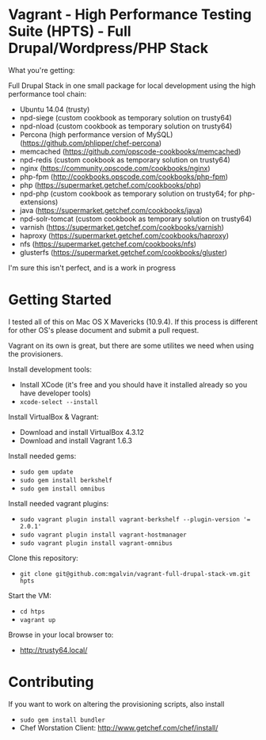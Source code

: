 # Vagrant - High Performance Testing Suite (HPTS) - Full Drupal/Wordpress/PHP Stack

What you're getting:

Full Drupal Stack in one small package for local development using the high performance tool chain:

 * Ubuntu 14.04 (trusty)
 * npd-siege (custom cookbook as temporary solution on trusty64)
 * npd-nload (custom cookbook as temporary solution on trusty64)
 * Percona (high performance version of MySQL) (https://github.com/phlipper/chef-percona)
 * memcached (https://github.com/opscode-cookbooks/memcached)
 * npd-redis (custom cookbook as temporary solution on trusty64)
 * nginx (https://community.opscode.com/cookbooks/nginx)
 * php-fpm (http://cookbooks.opscode.com/cookbooks/php-fpm)
 * php (https://supermarket.getchef.com/cookbooks/php)
 * npd-php (custom cookbook as temporary solution on trusty64; for php-extensions)
 * java (https://supermarket.getchef.com/cookbooks/java)
 * npd-solr-tomcat (custom cookbook as temporary solution on trusty64)
 * varnish (https://supermarket.getchef.com/cookbooks/varnish)
 * haproxy (https://supermarket.getchef.com/cookbooks/haproxy)
 * nfs (https://supermarket.getchef.com/cookbooks/nfs)
 * glusterfs (https://supermarket.getchef.com/cookbooks/gluster)

I'm sure this isn't perfect, and is a work in progress

# Getting Started

I tested all of this on Mac OS X Mavericks (10.9.4). If this process is different for other OS's please document and submit a pull request.

Vagrant on its own is great, but there are some utilites we need when using the provisioners.

Install development tools:

 * Install XCode (it's free and you should have it installed already so you have developer tools)
 * `xcode-select --install`

Install VirtualBox & Vagrant:

 * Download and install VirtualBox 4.3.12
 * Download and install Vagrant 1.6.3

Install needed gems:

 * `sudo gem update`
 * `sudo gem install berkshelf`
 * `sudo gem install omnibus`

Install needed vagrant plugins:
 * `sudo vagrant plugin install vagrant-berkshelf --plugin-version '= 2.0.1'`
 * `sudo vagrant plugin install vagrant-hostmanager`
 * `sudo vagrant plugin install vagrant-omnibus`

Clone this repository:
 * `git clone git@github.com:mgalvin/vagrant-full-drupal-stack-vm.git hpts`

Start the VM:
 * `cd htps`
 * `vagrant up`

Browse in your local browser to:

 * http://trusty64.local/

# Contributing

If you want to work on altering the provisioning scripts, also install

 * `sudo gem install bundler`
 * Chef Worstation Client: http://www.getchef.com/chef/install/
